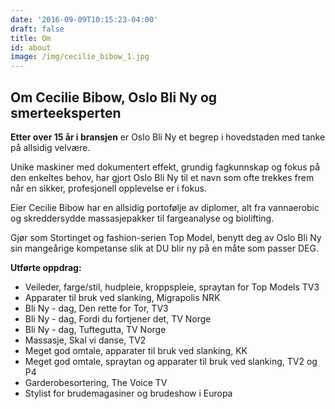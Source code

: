 ```yaml
---
date: '2016-09-09T10:15:23-04:00'
draft: false
title: Om
id: about
image: /img/cecilie_bibow_1.jpg
---
```

## Om Cecilie Bibow, Oslo Bli Ny og smerteeksperten

**Etter over 15 år i bransjen** er Oslo Bli Ny et begrep i hovedstaden med tanke på allsidig velvære.

Unike maskiner med dokumentert effekt, grundig fagkunnskap og fokus på den enkeltes behov, har gjort Oslo Bli Ny til et navn som ofte trekkes frem når en sikker, profesjonell opplevelse er i fokus.

Eier Cecilie Bibow har en allsidig portofølje av diplomer, alt fra vannaerobic og skreddersydde massasjepakker til fargeanalyse og biolifting.

Gjør som Stortinget og fashion-serien Top Model, benytt deg av Oslo Bli Ny sin mangeårige kompetanse slik at DU blir ny på en måte som passer DEG.

**Utførte oppdrag:**

* Veileder, farge/stil, hudpleie, kroppspleie, spraytan for Top Models TV3
* Apparater til bruk ved slanking, Migrapolis NRK
* Bli Ny - dag, Den rette for Tor, TV3
* Bli Ny - dag, Fordi du fortjener det, TV Norge
* Bli Ny - dag, Tuftegutta, TV Norge
* Massasje, Skal vi danse, TV2
* Meget god omtale, apparater til bruk ved slanking, KK
* Meget god omtale, spraytan og apparater til bruk ved slanking, TV2 og P4
* Garderobesortering, The Voice TV
* Stylist for brudemagasiner og brudeshow i Europa
